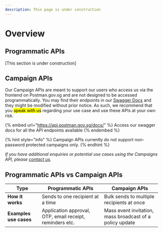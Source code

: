 ```yaml
---
description: This page is under construction
---
```


# Overview

## Programmatic APIs

\[This section is under construction]

## Campaign APIs

Our Campaign APIs are meant to support our users who access us via the frontend on Postman.gov.sg and are not designed to be accessed programmatically. You may find their endpoints in our [Swagger Docs](https://api.postman.gov.sg/docs/) and they might be modified without prior notice. As such, we recommend that you <mark style="background-color:yellow;">speak with us</mark> regarding your use case and use these APIs at your own risk.

{% embed url="https://api.postman.gov.sg/docs/" %}
Access our swagger docs for all the API endpoints available
{% endembed %}

{% hint style="info" %}
Campaign APIs currently do not support non-password protected campaigns only.
{% endhint %}

_If you have additional enquiries or potential use cases using the Campaigns API, please_ [_contact us_](https://go.gov.sg/postman-contact-us)_._

## Programmatic APIs vs Campaign APIs

| Type                   | Programmatic APIs                                        | Campaign APIs                                            |
| ---------------------- | -------------------------------------------------------- | -------------------------------------------------------- |
| **How it works**       | Sends to one recipient at a time                         | Bulk sends to multiple recipients at once                |
| **Examples use cases** | Application approval, OTP, email receipt, reminders etc. | Mass event invitation, mass broadcast of a policy update |
